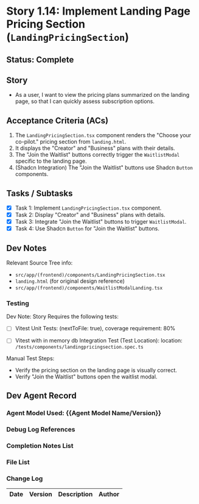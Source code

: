 # Story 1.14: Implement Landing Page Pricing Section (`LandingPricingSection`)

## Status: Complete

## Story

- As a user, I want to view the pricing plans summarized on the landing page, so that I can quickly assess subscription options.

## Acceptance Criteria (ACs)

1.  The `LandingPricingSection.tsx` component renders the "Choose your co-pilot." pricing section from `landing.html`.
2.  It displays the "Creator" and "Business" plans with their details.
3.  The "Join the Waitlist" buttons correctly trigger the `WaitlistModal` specific to the landing page.
4.  (Shadcn Integration) The "Join the Waitlist" buttons use Shadcn `Button` components.

## Tasks / Subtasks

- [x] Task 1: Implement `LandingPricingSection.tsx` component.
- [x] Task 2: Display "Creator" and "Business" plans with details.
- [x] Task 3: Integrate "Join the Waitlist" buttons to trigger `WaitlistModal`.
- [x] Task 4: Use Shadcn `Button` for "Join the Waitlist" buttons.

## Dev Notes

Relevant Source Tree info:
- `src/app/(frontend)/components/LandingPricingSection.tsx`
- `landing.html` (for original design reference)
- `src/app/(frontend)/components/WaitlistModalLanding.tsx`

### Testing

Dev Note: Story Requires the following tests:

- [ ] Vitest Unit Tests: (nextToFile: true), coverage requirement: 80%
- [ ] Vitest with in memory db Integration Test (Test Location): location: `/tests/components/landingpricingsection.spec.ts`


Manual Test Steps:
- Verify the pricing section on the landing page is visually correct.
- Verify "Join the Waitlist" buttons open the waitlist modal.

## Dev Agent Record

### Agent Model Used: {{Agent Model Name/Version}}

### Debug Log References

### Completion Notes List

### File List

### Change Log

| Date | Version | Description | Author |
| :--- | :------ | :---------- | :----- |
